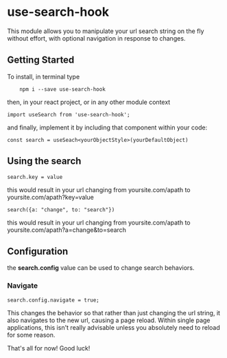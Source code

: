 # use-search-hook

This module allows you to manipulate your url search string on the fly without effort, with optional navigation in response to changes.

## Getting Started

To install, in terminal type

```
	npm i --save use-search-hook
```

then, in your react project, or in any other module context

```
import useSearch from 'use-search-hook';
```  

and finally, implement it by including that component within your code:

```
const search = useSeach<yourObjectStyle>(yourDefaultObject)
```

## Using the search

```
search.key = value
```
this would result in your url changing from yoursite.com/apath to yoursite.com/apath?key=value

```
search({a: "change", to: "search"})
```
this would result in your url changing from yoursite.com/apath to yoursite.com/apath?a=change&to=search

## Configuration

the **search.config** value can be used to change search behaviors.

### Navigate

```
search.config.navigate = true;
```

This changes the behavior so that rather than just changing the url string, it also navigates to the new url, causing a page reload. Within single page applications, this isn't really advisable unless you absolutely need to reload for some reason.

That's all for now! Good luck!